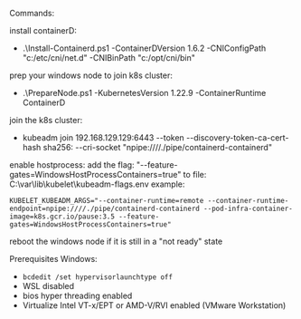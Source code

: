 Commands:

install containerD:
- .\Install-Containerd.ps1 -ContainerDVersion 1.6.2 -CNIConfigPath "c:/etc/cni/net.d" -CNIBinPath "c:/opt/cni/bin"

prep your windows node to join k8s cluster:
- .\PrepareNode.ps1 -KubernetesVersion 1.22.9 -ContainerRuntime ContainerD

join the k8s cluster:
- kubeadm join 192.168.129.129:6443 --token <token> --discovery-token-ca-cert-hash sha256:<hash> --cri-socket "npipe:////./pipe/containerd-containerd"

enable hostprocess:
add the flag: "--feature-gates=WindowsHostProcessContainers=true"
to file: C:\var\lib\kubelet\kubeadm-flags.env
example:
```
KUBELET_KUBEADM_ARGS="--container-runtime=remote --container-runtime-endpoint=npipe:////./pipe/containerd-containerd --pod-infra-container-image=k8s.gcr.io/pause:3.5 --feature-gates=WindowsHostProcessContainers=true"
```

reboot the windows node if it is still in a "not ready" state


Prerequisites Windows:

- `bcdedit /set hypervisorlaunchtype off`
- WSL disabled
- bios hyper threading enabled
- Virtualize Intel VT-x/EPT or AMD-V/RVI enabled (VMware Workstation)

